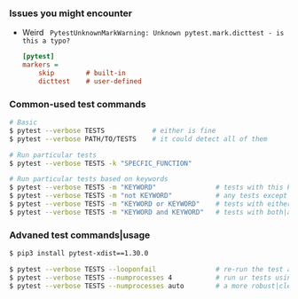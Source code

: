 
### Issues you might encounter
- Weird ` PytestUnknownMarkWarning: Unknown pytest.mark.dicttest - is this a typo?`
    >
    ```ini
    [pytest]
    markers =
        skip        # built-in
        dicttest    # user-defined
    ```

### Common-used test commands

>
```bash
# Basic
$ pytest --verbose TESTS            # either is fine
$ pytest --verbose PATH/TO/TESTS    # it could detect all of them       

# Run particular tests
$ pytest --verbose TESTS -k "SPECFIC_FUNCTION"

# Run particular tests based on keywords
$ pytest --verbose TESTS -m "KEYWORD"               # tests with this keyword
$ pytest --verbose TESTS -m "not KEYWORD"           # any tests except this one
$ pytest --verbose TESTS -m "KEYWORD or KEYWORD"    # tests with either keywords
$ pytest --verbose TESTS -m "KEYWORD and KEYWORD"   # tests with both|all the keywords
```

### Advaned test commands|usage

>
```bash
$ pip3 install pytest-xdist==1.30.0

$ pytest --verbose TESTS --looponfail               # re-run the test after file changes
$ pytest --verbose TESTS --numprocesses 4           # run ur tests using N processes
$ pytest --verbose TESTS --numprocesses auto        # a more robust|clever way
```
